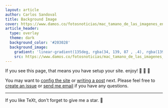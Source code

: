 ```yaml
---
layout: article
author: Carlos Sandoval
title: Background Image
cover: https://www.damos.co/fotosnoticias/mac_tamano_de_las_imagenes_en_redes_sociales_en_2020_1593971816.jpg
article_header:
  type: overlay
  theme: dark
  background_color: '#203028'
  background_image:
    gradient: 'linear-gradient(135deg, rgba(34, 139, 87 , .4), rgba(139, 34, 139, .4))'
    src: https://www.damos.co/fotosnoticias/mac_tamano_de_las_imagenes_en_redes_sociales_en_2020_1593971816.jpg
---
```


If you see this page, that means you have setup your site. enjoy! :ghost: :ghost: :ghost:

You may want to [config the site](https://tianqi.name/jekyll-TeXt-theme/docs/en/configuration) or [writing a post](https://tianqi.name/jekyll-TeXt-theme/docs/en/writing-posts) next. Please feel free to [create an issue](https://github.com/kitian616/jekyll-TeXt-theme/issues) or [send me email](mailto:kitian616@outlook.com) if you have any questions.

<!--more-->

---

If you like TeXt, don't forget to give me a star. :star2:

